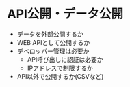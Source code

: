 # API公開・データ公開

* データを外部公開するか
* WEB APIとして公開するか
* デベロッパー管理は必要か
	* API呼び出しに認証は必要か
	* IPアドレスで制限するか
* API以外で公開するか(CSVなど)

